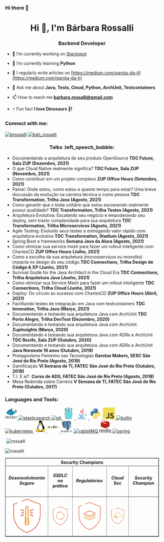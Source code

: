 ### Hi there 👋

<h1 align="center">Hi 👋, I'm Bárbara Rossalli</h1>
<h3 align="center">Backend Developer</h3>

- 🔭 I’m currently working on [Stackspot](https://stackspot.com/)

- 🌱 I’m currently learning **Python**

- 📝 I regularly write articles on [https://medium.com/garota-da-ti](https://medium.com/garota-da-ti)

- 💬 Ask me about **Java, Tests, Cloud, Python, ArchUnit, Testcontainers**

- 📫 How to reach me **barbara.rossalli@gmail.com**

- ⚡ Fun fact **I love Dinosaurs 🦕!**

<h3 align="left">Connect with me:</h3>
<p align="left">
<a href="https://twitter.com/brossalli" target="blank"><img align="center" src="https://cdn.jsdelivr.net/npm/simple-icons@3.0.1/icons/twitter.svg" alt="brossalli" height="30" width="40" /></a>
<a href="https://instagram.com/bah_rossalli" target="blank"><img align="center" src="https://cdn.jsdelivr.net/npm/simple-icons@3.0.1/icons/instagram.svg" alt="bah_rossalli" height="30" width="40" /></a>
</p>

<h3 align="center">Talks :left_speech_bubble:</h3>

- Documentando a arquitetura do seu produto OpenSource **TDC Future, Sala ZUP (Dezembro, 2021)**
- O que Cloud Native realmente significa? **TDC Future, Sala ZUP (Novembro, 2021)**
- Como contribuir em um projeto complexo **ZUP Office Hours (Setembro, 2021)**
- Painel: Onde estou, como estou e quanto tempo para estar? Uma breve discussão da evolução na carreira técnica e como pessoa **TDC Transformation, Trilha Java (Agosto, 2021)**
- Como garantir que o teste unitário que estou escrevendo realmente possui qualidade? **TDC Transformation, Trilha Testes (Agosto, 2021)**
- Arquitetura Evolutiva: Escalando seu negócio e empoderando seu deploy, sem trazer complexidade para sua arquitetura **TDC Transformation, Trilha Microservices (Agosto, 2021)**
- Agile Testing: Evoluido seus testes e entregando valor rápido com arquitetura evolutiva **TDC Transformation, Stadium (Agosto, 2021)**
- Spring Boot e frameworks **Semana Java da Alura (Agosto, 2021)**
- Como otimizar sua service mesh para fazer um rollout inteligente com CharlesCD **ZUP Office Hours (Julho, 2021)**
- Como a escolha da sua arquitetura (microsserviços ou monolito) impacta no design do seu código.**TDC Connections, Trilha Design de Código & XP (Junho, 2021)**
- Survival Guide for the Java Architect in the Cloud Era **TDC Connections, Trilha Arquitetura Java (Junho, 2021)**
- Como otimizar sua Service Mesh para fazer um rollout inteligente **TDC Connections, Trilha Cloud (Junho, 2021)**
- Deploy: Do círculo ao sucesso com CharlesCD **ZUP Office Hours (Abril, 2021)**
- Facilitando testes de integração em Java com testcontainers **TDC Innovation, Trilha Java (Março, 2021)**
- Documentando e testando sua arquitetura Java com ArchUnit **TDC Porto Alegre, Trilha DevTest (Dezembro, 2020)**
- Documentando e testando sua arquitetura Java com ArchUnit **ZupInsights (Março, 2020)**
- Documentando e testando sua arquitetura Java com ADRs e ArchUnit **TDC Recife, Sala ZUP (Outubro, 2020)**
- Documentando e testando sua arquitetura Java com ADRs e ArchUnit **Java Noroeste 16 anos (Outubro, 2019)**
- Protagonismo Feminino nas Tecnologias **Garotas Makers, SESC São José do Rio Preto (Agosto, 2019)**
- Gamificação **VI Semana de TI, FATEC São José do Rio Preto (Outubro, 2018)**
- T.I. E aí?. **Curso de ADS, FATEC São José do Rio Preto (Agosto, 2018)**
- Mesa Redonda sobre Carreira **V Semana de TI, FATEC São José do Rio Preto (Outubro, 2017)**


<h3 align="left">Languages and Tools:</h3>
<p align="left"> <a href="https://www.docker.com/" target="_blank"> <img src="https://raw.githubusercontent.com/devicons/devicon/master/icons/docker/docker-original-wordmark.svg" alt="docker" width="40" height="40"/> </a> <a href="https://www.elastic.co" target="_blank"> <img src="https://www.vectorlogo.zone/logos/elastic/elastic-icon.svg" alt="elasticsearch" width="40" height="40"/> </a> <a href="https://git-scm.com/" target="_blank"> <img src="https://www.vectorlogo.zone/logos/git-scm/git-scm-icon.svg" alt="git" width="40" height="40"/> </a> <a href="https://golang.org" target="_blank"> <img src="https://raw.githubusercontent.com/devicons/devicon/master/icons/go/go-original.svg" alt="go" width="40" height="40"/> </a> <a href="https://www.java.com" target="_blank"> <img src="https://raw.githubusercontent.com/devicons/devicon/master/icons/java/java-original.svg" alt="java" width="40" height="40"/> <a href="https://www.python.com" target="_blank"> <img src="https://raw.githubusercontent.com/devicons/devicon/master/icons/python/python-original.svg" alt="python" width="40" height="40"/> </a> <a href="https://developer.mozilla.org/en-US/docs/Web/JavaScript" target="_blank"> <img src="https://raw.githubusercontent.com/devicons/devicon/master/icons/javascript/javascript-original.svg" alt="javascript" width="40" height="40"/> </a> <a href="https://kotlinlang.org" target="_blank"> <img src="https://www.vectorlogo.zone/logos/kotlinlang/kotlinlang-icon.svg" alt="kotlin" width="40" height="40"/> </a> <a href="https://kubernetes.io" target="_blank"> <img src="https://www.vectorlogo.zone/logos/kubernetes/kubernetes-icon.svg" alt="kubernetes" width="40" height="40"/> </a> <a href="https://www.linux.org/" target="_blank"> <img src="https://raw.githubusercontent.com/devicons/devicon/master/icons/linux/linux-original.svg" alt="linux" width="40" height="40"/> </a> <a href="https://nodejs.org" target="_blank"> <img src="https://raw.githubusercontent.com/devicons/devicon/master/icons/nodejs/nodejs-original-wordmark.svg" alt="nodejs" width="40" height="40"/> </a> <a href="https://www.postgresql.org" target="_blank"> <img src="https://raw.githubusercontent.com/devicons/devicon/master/icons/postgresql/postgresql-original-wordmark.svg" alt="postgresql" width="40" height="40"/> </a> <a href="https://www.rabbitmq.com" target="_blank"> <img src="https://www.vectorlogo.zone/logos/rabbitmq/rabbitmq-icon.svg" alt="rabbitMQ" width="40" height="40"/> </a> <a href="https://redis.io" target="_blank"> <img src="https://raw.githubusercontent.com/devicons/devicon/master/icons/redis/redis-original-wordmark.svg" alt="redis" width="40" height="40"/> </a> <a href="https://spring.io/" target="_blank"> <img src="https://www.vectorlogo.zone/logos/springio/springio-icon.svg" alt="spring" width="40" height="40"/> </a> </p>




<p>&nbsp;<img align="center" src="https://github-readme-stats.vercel.app/api?username=barbararochazup&show_icons=true&count_private=true" alt="rossalli" /></p>

<p><img align="center" src="https://github-readme-streak-stats.herokuapp.com/?user=barbararochazup&count_private=true" alt="rossalli" /></p>


<!-- NÃO ALTERE O BLOCO ABAIXO -->
<!-- ALERTA:  Qualquer conteúdo dentro desse bloco sera removido, não adicione conteúdo próprio -->
<div id="9ce43ee3f2cc5ec81c728406da466c6e">
    <table border="1px" width="300px" align="center">
        <thead align="center">
            <tr>
                <th colspan="5">Security Champions</th>
            </tr>
        </thead>
        <tbody align="center">
            <tr>
                <td width="150px"><h5>Desenvolvimento Seguro</h5></td>
                <td width="150px"><h5>SSDLC na prática</h5></td>
                <td width="150px"><h5>Regulatórios</h5></td>
                <td width="150px"><h5>Cloud Sec</h5></td>
                <td width="150px"><h5>Security Champion</h5></td>
            </tr>
            <tr>
                <td><img src="badges/380259620692.png" width="120px" alt="Desenvolvimento Seguro"></td>
                <td><img src="badges/380259620714.png" width="120px" alt="SSDLC na prática"></td>
                <td><img src="badges/380259620669.png" width="120px" alt="Regulatórios"></td>
                <td><img src="badges/426780171280.png" width="120px" alt="Cloud Sec"></td>
                <td></td>
            </tr>
        </tbody>
    </table>
</div>
<!-- NÃO ALTERE O BLOCO ACIMA -->
